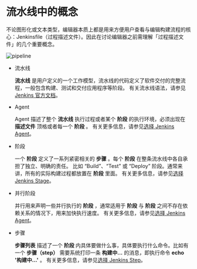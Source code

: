 # 流水线中的概念

不论图形化或文本类型，编辑器本质上都是用来方便用户查看与编辑构建流程的核心：Jenkinsfile（过程描述文件）。因此在讨论编辑器之前需理解「过程描述文件」的几个重要概念。

![pipeline](https://docs.daocloud.io/daocloud-docs-images/docs/amamba/images/pipeline.png)

- 流水线

     **流水线** 是用户定义的一个工作模型，流水线的代码定义了软件交付的完整流程，一般包含构建、测试和交付应用程序等阶段。
    有关流水线语法，请参见 [Jenkins 官方文档](https://www.jenkins.io/zh/doc/book/pipeline/jenkinsfile/)。

- Agent

    Agent 描述了整个 **流水线** 执行过程或者某个 **阶段** 的执行环境，必须出现在 **描述文件** 顶格或者每一个 **阶段** 。
    有关更多信息，请参见[选择 Jenkins Agent](agent.md)。

- 阶段

    一个 **阶段** 定义了一系列紧密相关的 **步骤** 。每个 **阶段** 在整条流水线中各自承担了独立、明确的责任。
    比如 “Build”、“Test” 或 “Deploy” 阶段。通常来讲，所有的实际构建过程都放置在 **阶段** 里面。
    有关更多信息，请参见[选择 Jenkins Stage](https://www.jenkins.io/zh/doc/book/pipeline/#阶段)。

- 并行阶段

    并行用来声明一些并行执行的 **阶段** ，通常适用于 **阶段** 与 **阶段** 之间不存在依赖关系的情况下，用来加快执行速度。
    有关更多信息，请参见[选择 Jenkins Agent](agent.md)。

- 步骤

     **步骤列表** 描述了一个 **阶段** 内具体要做什么事，具体要执行什么命令。比如有一个 **步骤（step）** 需要系统打印一条 **构建中…** 的消息，即执行命令  **echo '构建中...'** 。
    有关更多信息，请参见[选择 Jenkins Step](https://www.jenkins.io/zh/doc/book/pipeline/#阶段)。
